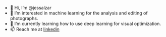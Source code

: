 - 👋 Hi, I’m @jessalzar
- 👀 I’m interested in machine learning for the analysis and editing of photographs.
- 🌱 I’m currently learning how to use deep learning for visual optimization.
- 📫 Reach me at [linkedin](https://www.linkedin.com/in/jessica-mp-salazar/)

<!---
jessalzar/jessalzar is a ✨ special ✨ repository because its `README.md` (this file) appears on your GitHub profile.
You can click the Preview link to take a look at your changes.
--->
